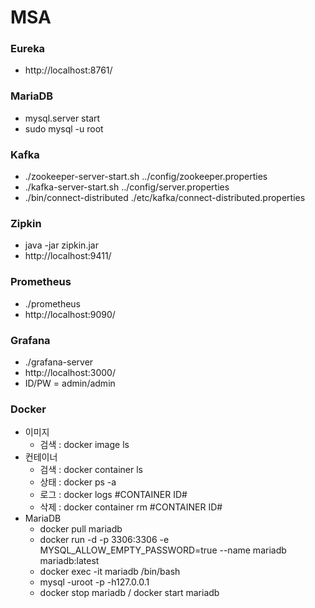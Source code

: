 # MSA

### Eureka
- http://localhost:8761/
  
### MariaDB
- mysql.server start
- sudo mysql -u root

### Kafka
- ./zookeeper-server-start.sh ../config/zookeeper.properties
- ./kafka-server-start.sh ../config/server.properties
- ./bin/connect-distributed ./etc/kafka/connect-distributed.properties

### Zipkin
- java -jar zipkin.jar
- http://localhost:9411/

### Prometheus
- ./prometheus
- http://localhost:9090/

### Grafana
- ./grafana-server
- http://localhost:3000/
- ID/PW = admin/admin

### Docker
- 이미지
  - 검색 : docker image ls
- 컨테이너
  - 검색 : docker container ls
  - 상태 : docker ps -a
  - 로그 : docker logs #CONTAINER ID#
  - 삭제 : docker container rm #CONTAINER ID#
- MariaDB
  - docker pull mariadb
  - docker run -d -p 3306:3306 -e MYSQL_ALLOW_EMPTY_PASSWORD=true --name mariadb mariadb:latest
  - docker exec -it mariadb /bin/bash
  - mysql -uroot -p -h127.0.0.1
  - docker stop mariadb / docker start mariadb
